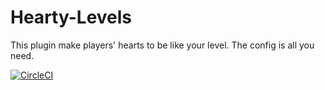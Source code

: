 # Hearty-Levels
This plugin make players' hearts to be like your level. The config is all you need.


[![CircleCI](https://dl.circleci.com/status-badge/img/bb/myrandomproject/hearty-levels/tree/ToolBox.svg?style=svg)](https://dl.circleci.com/status-badge/redirect/bb/myrandomproject/hearty-levels/tree/ToolBox)
